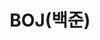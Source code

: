 ---
title: "BOJ(백준)"
layout: category
permalink: /categories/boj/
author_profile: true
taxonomy: BOJ(백준)
sidebar:
  nav: "categories"
---